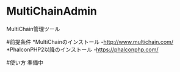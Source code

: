 # MultiChainAdmin
MultiChain管理ツール

#前提条件
*MultiChainのインストール
-http://www.multichain.com/
*PhalconPHP2以降のインストール
-https://phalconphp.com/

#使い方
準備中

